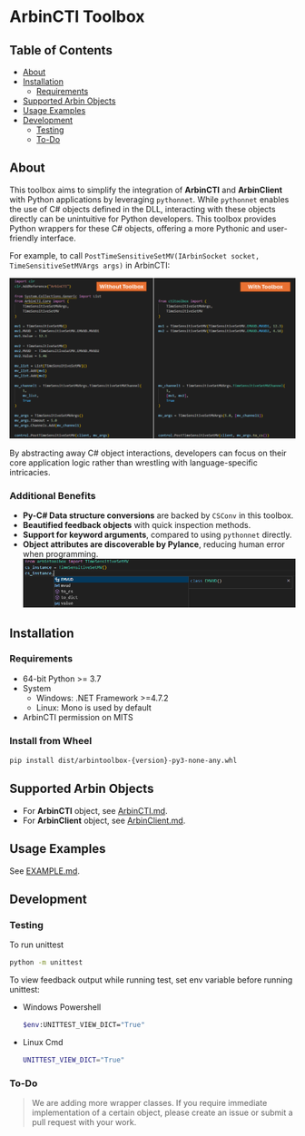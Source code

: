 # ArbinCTI Toolbox
## Table of Contents
- [About](#about)
- [Installation](#installation)
    - [Requirements](#requirements)
- [Supported Arbin Objects](#supported-arbin-objects)
- [Usage Examples](#usage-examples)
- [Development](#Development)
    - [Testing](#testing)
    - [To-Do](#to-do)

## About
This toolbox aims to simplify the integration of **ArbinCTI** and **ArbinClient** with Python applications by leveraging `pythonnet`. While `pythonnet` enables the use of C# objects defined in the DLL, interacting with these objects directly can be unintuitive for Python developers. This toolbox provides Python wrappers for these C# objects, offering a more Pythonic and user-friendly interface.

For example, to call `PostTimeSensitiveSetMV(IArbinSocket socket, TimeSensitiveSetMVArgs args)` in ArbinCTI:

![](resource/compare.png)

By abstracting away C# object interactions, developers can focus on their core application logic rather than wrestling with language-specific intricacies.

### Additional Benefits
- **Py-C# Data structure conversions** are backed by `CSConv` in this toolbox.
- **Beautified feedback objects** with quick inspection methods.
- **Support for keyword arguments**, compared to using `pythonnet` directly.
- **Object attributes are discoverable by Pylance**, reducing human error when programming. \
    ![](resource/pylance.png)

## Installation
### Requirements
- 64-bit Python >= 3.7
- System
    - Windows: .NET Framework >=4.7.2
    - Linux: Mono is used by default
- ArbinCTI permission on MITS
### Install from Wheel
```bash
pip install dist/arbintoolbox-{version}-py3-none-any.whl
```

## Supported Arbin Objects
- For **ArbinCTI** object, see [ArbinCTI.md](arbintoolbox/src/arbincti/ArbinCTI.md).
- For **ArbinClient** object, see [ArbinClient.md](arbintoolbox/src/arbinclient/ArbinClient.md).

## Usage Examples
See [EXAMPLE.md](EXAMPLE.md).

## Development
### Testing
To run unittest
```sh
python -m unittest
```

To view feedback output while running test, set env variable before running unittest:
- Windows Powershell
    ```sh
    $env:UNITTEST_VIEW_DICT="True"
    ```
- Linux Cmd
    ```sh
    UNITTEST_VIEW_DICT="True"
    ```

### To-Do
> We are adding more wrapper classes. If you require immediate implementation of a certain object, please create an issue or submit a pull request with your work.
